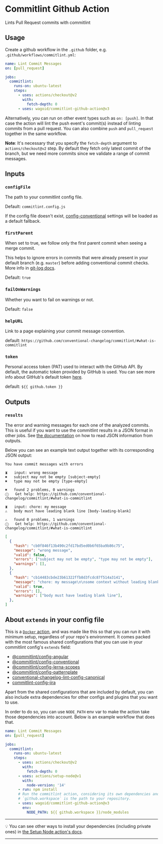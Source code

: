 # Commitlint Github Action

Lints Pull Request commits with commitlint

## Usage

Create a github workflow in the `.github` folder, e.g. `.github/workflows/commitlint.yml`:

```yaml
name: Lint Commit Messages
on: [pull_request]

jobs:
  commitlint:
    runs-on: ubuntu-latest
    steps:
      - uses: actions/checkout@v2
        with:
          fetch-depth: 0
      - uses: wagoid/commitlint-github-action@v3
```

Alternatively, you can run on other event types such as `on: [push]`. In that case the action will lint the push event's commit(s) instead of linting commits from a pull request. You can also combine `push` and `pull_request` together in the same workflow.

**Note**: It's necessary that you specify the `fetch-depth` argument to `actions/checkout@v2` step. By default they fetch only latest commit of the branch, but we need more commits since we validate a range of commit messages.

## Inputs

### `configFile`

The path to your commitlint config file.

Default: `commitlint.config.js`

If the config file doesn't exist, [config-conventional](https://github.com/conventional-changelog/commitlint/tree/master/%40commitlint/config-conventional) settings will be loaded as a default fallback.

### `firstParent`

When set to true, we follow only the first parent commit when seeing a merge commit.

This helps to ignore errors in commits that were already present in your default branch (e.g. `master`) before adding conventional commit checks. More info in [git-log docs](https://git-scm.com/docs/git-log#Documentation/git-log.txt---first-parent).

Default: `true`

### `failOnWarnings`

Whether you want to fail on warnings or not.

Default: `false`

### `helpURL`

Link to a page explaining your commit message convention.

default: `https://github.com/conventional-changelog/commitlint/#what-is-commitlint`

### `token`

Personal access token (PAT) used to interact with the GitHub API.
By default, the automatic token provided by GitHub is used.
You can see more info about GitHub's default token [here](https://docs.github.com/en/actions/configuring-and-managing-workflows/authenticating-with-the-github_token).

default: `${{ github.token }}`

## Outputs

### `results`

The error and warning messages for each one of the analyzed commits. This is useful if you want to use the commitlint results in a JSON format in other jobs. See [the documentation](https://docs.github.com/en/actions/reference/context-and-expression-syntax-for-github-actions#fromjson) on how to read JSON information from outputs.

Below you can see an example text output together with its corresponding JSON output:

```
You have commit messages with errors

⧗   input: wrong message
✖   subject may not be empty [subject-empty]
✖   type may not be empty [type-empty]

✖   found 2 problems, 0 warnings
ⓘ   Get help: https://github.com/conventional-changelog/commitlint/#what-is-commitlint

⧗   input: chore: my message
⚠   body must have leading blank line [body-leading-blank]

⚠   found 0 problems, 1 warnings
ⓘ   Get help: https://github.com/conventional-changelog/commitlint/#what-is-commitlint
```

```JSON
[
  {
    "hash": "cb0f846f13b490c2fd17bd5ed0b6f65ba9b86c75",
    "message": "wrong message",
    "valid": false,
    "errors": ["subject may not be empty", "type may not be empty"],
    "warnings": [],
  },
  {
    "hash": "cb14483cbde23b61322ffb8d3fcdc87f514a3141",
    "message": "chore: my message\n\nsome context without leading blank line",
    "valid": true,
    "errors": [],
    "warnings": ["body must have leading blank line"],
  },
]
```

## About `extends` in your config file

This is a [`Docker` action](https://github.com/actions/toolkit/blob/e2adf403d6d14a9ca7474976ccaca20f72ff8209/docs/action-types.md#why-would-i-choose-a-docker-action), and was made like this so that you can run it with minimum setup, regardless of your repo's environment. It comes packed with the most famous shared configurations that you can use in your commitlint config's `extends` field:

- [@commitlint/config-angular](https://github.com/conventional-changelog/commitlint/tree/master/%40commitlint/config-angular)
- [@commitlint/config-conventional](https://github.com/conventional-changelog/commitlint/tree/master/%40commitlint/config-conventional)
- [@commitlint/config-lerna-scopes](https://github.com/conventional-changelog/commitlint/tree/master/%40commitlint/config-lerna-scopes)
- [@commitlint/config-patternplate](https://github.com/conventional-changelog/commitlint/tree/master/%40commitlint/config-patternplate)
- [conventional-changelog-lint-config-canonical](https://github.com/gajus/conventional-changelog-lint-config-canonical)
- [commitlint-config-jira](https://github.com/Gherciu/commitlint-jira)

Apart from the shared configurations that are included by default, you can also include extra dependencies for other configs and plugins that you want to use.

In order to do so, you can use `NODE_PATH` env var to make the action take those dependencies into account. Below is an example workflow that does that.

```yaml
name: Lint Commit Messages
on: [pull_request]

jobs:
  commitlint:
    runs-on: ubuntu-latest
    steps:
      - uses: actions/checkout@v2
        with:
          fetch-depth: 0
      - uses: actions/setup-node@v1
        with:
          node-version: '14'
      - run: npm install
      # Run the commitlint action, considering its own dependencies and yours as well 🚀
      # `github.workspace` is the path to your repository.
      - uses: wagoid/commitlint-github-action@v3
        env:
          NODE_PATH: ${{ github.workspace }}/node_modules
```

---

💡 You can see other ways to install your dependencies (including private ones) in [the Setup Node action's docs](https://github.com/actions/setup-node).

---
